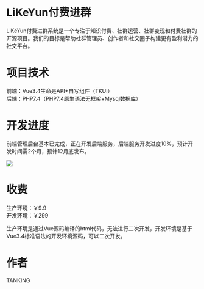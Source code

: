 # LiKeYun付费进群
LiKeYun付费进群系统是一个专注于知识付费、社群运营、社群变现和付费社群的开源项目。我们的目标是帮助社群管理员、创作者和社交圈子构建更有盈利潜力的社交平台。

# 项目技术

前端：Vue3.4生命是API+自写组件（TKUI）<br/>
后端：PHP7.4（PHP7.4原生语法无框架+Mysql数据库） <br/>

# 开发进度

前端管理后台基本已完成，正在开发后端服务，后端服务开发进度10%，预计开发时间需2个月，预计12月底发布。<br/>

<img src="http://p18.qhimg.com/t013d935cfa96ed0376.jpg" /> <br/>

# 收费

生产环境：￥9.9 <br/>
开发环境：￥299 <br/>

生产环境是通过Vue源码编译的html代码，无法进行二次开发，开发环境是基于Vue3.4标准语法的开发环境源码，可以二次开发。

# 作者
TANKING
